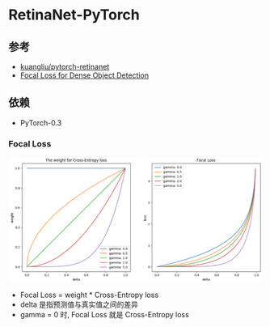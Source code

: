 # RetinaNet-PyTorch

## 参考
* [kuangliu/pytorch-retinanet](https://github.com/kuangliu/pytorch-retinanet)  
* [Focal Loss for Dense Object Detection](https://arxiv.org/abs/1708.02002)

## 依赖
* PyTorch-0.3

### Focal Loss
![focal_loss](./imgs/focal_loss.png)
* Focal Loss = weight * Cross-Entropy loss
* delta 是指预测值与真实值之间的差异
* gamma = 0 时, Focal Loss 就是 Cross-Entropy loss


